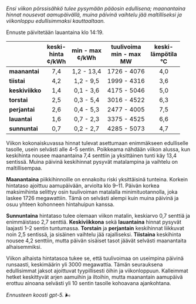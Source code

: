 *Ensi viikon pörssisähkö tulee pysymään pääosin edullisena; maanantaina hinnat nousevat aamupäivällä, muina päivinä vaihtelu jää maltilliseksi ja viikonloppu edullisimmaksi kauttaaltaan.*

Ennuste päivitetään lauantaina klo 14:19.

|  | keski-<br>hinta<br>¢/kWh | min - max<br>¢/kWh | tuulivoima<br>min - max<br>MW | keski-<br>lämpötila<br>°C |
|:-------------|:----------------:|:----------------:|:-------------:|:-------------:|
| **maanantai** | 7,4 | 1,2 - 13,4 | 1726 - 4076 | 4,0 |
| **tiistai** | 4,2 | 1,2 - 9,5 | 1999 - 4316 | 3,6 |
| **keskiviikko** | 1,4 | 0,1 - 3,6 | 4175 - 5046 | 5,0 |
| **torstai** | 2,5 | 0,3 - 5,4 | 3016 - 4522 | 6,3 |
| **perjantai** | 2,6 | 0,4 - 5,3 | 2477 - 4005 | 7,5 |
| **lauantai** | 1,6 | 0,7 - 2,3 | 3375 - 4525 | 6,6 |
| **sunnuntai** | 0,7 | 0,2 - 2,7 | 4285 - 5073 | 4,7 |

Viikon kokonaiskuvassa hinnat tulevat asettumaan enimmäkseen edulliselle tasolle, usein selvästi alle 4–5 sentin. Poikkeama nähdään viikon alussa, kun keskihinta nousee maanantaina 7,4 senttiin ja yksittäinen tunti käy 13,4 sentissä. Muina päivinä keskihinnat pysyvät matalampina ja vaihtelu on maltillisempaa.

**Maanantaina** piikkihinnoille on ennakoitu riski yksittäisinä tunteina. Korkein hintataso ajoittuu aamupäivään, arviolta klo 9–11. Päivän korkea maksimihinta selittyy osin tuulivoiman matalalla minimituotannolla, joka laskee 1726 megawattiin. Tämä on selvästi alempi kuin muina päivinä ja osuu yhteen kohonneen hintahuipun kanssa.

**Sunnuntaina** hintataso tulee olemaan viikon matalin, keskiarvo 0,7 senttiä ja enimmäistaso 2,7 senttiä. **Keskiviikkona** sekä **lauantaina** hinnat pysyvät laajasti 1–2 sentin tuntumassa. **Torstain** ja **perjantain** keskihinnat liikkuvat noin 2,5 sentissä, ja sisäinen vaihtelu jää rajalliseksi. **Tiistaina** keskihinta nousee 4,2 senttiin, mutta päivän sisäiset tasot jäävät selvästi maanantaita alhaisemmiksi.

Viikon alhaista hintatasoa tukee se, että tuulivoimaa on useimpina päivinä runsaasti, keskimäärin yli 3000 megawattia. Tämän seurauksena edullisimmat jaksot ajoittuvat tyypillisesti öihin ja viikonloppuun. Kalleimmat hetket keskittyvät arjen aamuihin ja iltoihin, mutta maanantain aamupäivä erottuu ainoana selvästi yli 10 sentin tasolle kohoavana ajankohtana.

*Ennusteen koosti gpt-5.* 🌬️
